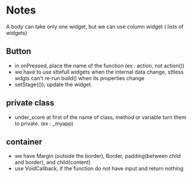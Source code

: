 # Notes

A body can take only one widget, but we can use column widget ( lists of widgets)

## Button

- in onPressed, place the name of the function (ex : action, not action())
- we have to use sttefull widgets when the internal data change, sttless wdgts can't re-run build() when its properties change
- setStage(()); update the widget.

## private class

- under_score at first of the name of class, method or variable turn them to private. (ex : _myapp)

## container

- we have Margin (outside the border), Border, padding(between child and border), and child(content)
- use VoidCallback, if the function do not have input and return nothing